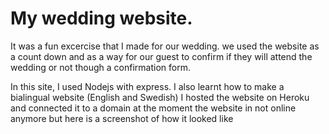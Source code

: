 # My wedding website. 

It was a fun excercise that I made for our wedding. 
we used the website as a count down and as a way for our guest to confirm if they will attend the wedding or not though a confirmation form. 

In this site, I used Nodejs with express. 
I also learnt how to make a bialingual website (English and Swedish) 
I hosted the website on Heroku and connected it to a domain 
at the moment the website in not online anymore but here is a screenshot of how it looked like

